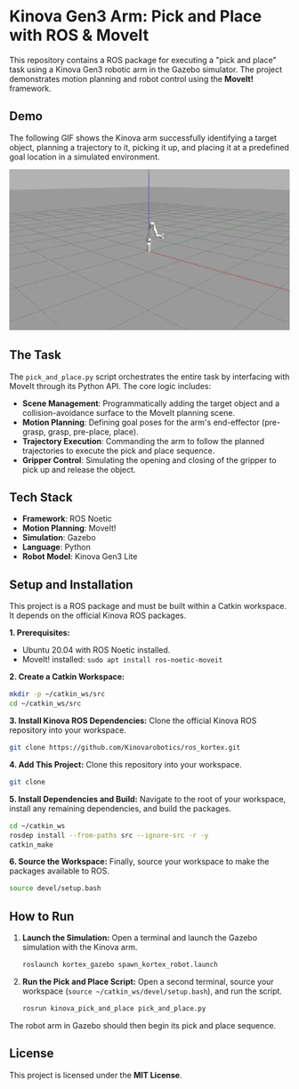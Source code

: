 # Kinova Gen3 Arm: Pick and Place with ROS & MoveIt

This repository contains a ROS package for executing a "pick and place" task using a Kinova Gen3 robotic arm in the Gazebo simulator. The project demonstrates motion planning and robot control using the **MoveIt!** framework.

## Demo

The following GIF shows the Kinova arm successfully identifying a target object, planning a trajectory to it, picking it up, and placing it at a predefined goal location in a simulated environment.

![Kinova Pick and Place Demo](media/pick_and_place.gif)

## The Task

The `pick_and_place.py` script orchestrates the entire task by interfacing with MoveIt through its Python API. The core logic includes:

* **Scene Management**: Programmatically adding the target object and a collision-avoidance surface to the MoveIt planning scene.
* **Motion Planning**: Defining goal poses for the arm's end-effector (pre-grasp, grasp, pre-place, place).
* **Trajectory Execution**: Commanding the arm to follow the planned trajectories to execute the pick and place sequence.
* **Gripper Control**: Simulating the opening and closing of the gripper to pick up and release the object.

## Tech Stack

* **Framework**: ROS Noetic
* **Motion Planning**: MoveIt!
* **Simulation**: Gazebo
* **Language**: Python
* **Robot Model**: Kinova Gen3 Lite

## Setup and Installation

This project is a ROS package and must be built within a Catkin workspace. It depends on the official Kinova ROS packages.

**1. Prerequisites:**
* Ubuntu 20.04 with ROS Noetic installed.
* MoveIt! installed: `sudo apt install ros-noetic-moveit`

**2. Create a Catkin Workspace:**
```bash
mkdir -p ~/catkin_ws/src
cd ~/catkin_ws/src
```

**3. Install Kinova ROS Dependencies:**
Clone the official Kinova ROS repository into your workspace.
```bash
git clone https://github.com/Kinovarobotics/ros_kortex.git
```

**4. Add This Project:**
Clone this repository into your workspace.
```bash
git clone 
```

**5. Install Dependencies and Build:**
Navigate to the root of your workspace, install any remaining dependencies, and build the packages.
```bash
cd ~/catkin_ws
rosdep install --from-paths src --ignore-src -r -y
catkin_make
```

**6. Source the Workspace:**
Finally, source your workspace to make the packages available to ROS.
```bash
source devel/setup.bash
```

## How to Run

1.  **Launch the Simulation:**
    Open a terminal and launch the Gazebo simulation with the Kinova arm.
    ```bash
    roslaunch kortex_gazebo spawn_kortex_robot.launch
    ```

2.  **Run the Pick and Place Script:**
    Open a second terminal, source your workspace (`source ~/catkin_ws/devel/setup.bash`), and run the script.
    ```bash
    rosrun kinova_pick_and_place pick_and_place.py
    ```
The robot arm in Gazebo should then begin its pick and place sequence.

## License

This project is licensed under the **MIT License**.

